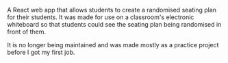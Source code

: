 A React web app that allows students to create a randomised seating plan for their students. It was made for use on a classroom's electronic whiteboard so that students could see the seating plan being randomised in front of them.

It is no longer being maintained and was made mostly as a practice project before I got my first job.
